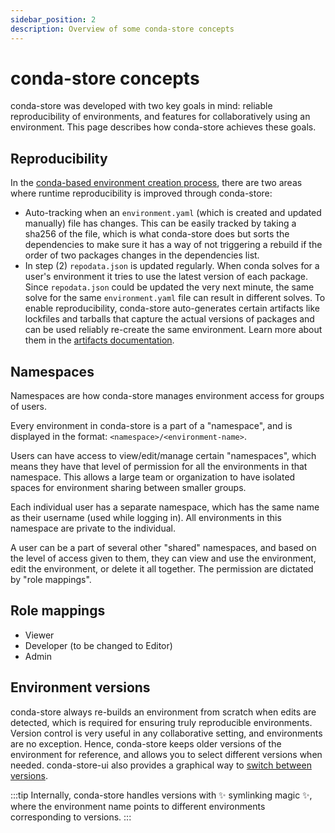 ```yaml
---
sidebar_position: 2
description: Overview of some conda-store concepts
---
```


# conda-store concepts

conda-store was developed with two key goals in mind: reliable reproducibility of environments, and features for collaboratively using an environment.
This page describes how conda-store achieves these goals.

## Reproducibility

In the [conda-based environment creation process][conda-concepts-env-creation], there are two areas where runtime reproducibility is improved through conda-store:

* Auto-tracking when an `environment.yaml` (which is created and updated manually) file has changes. This can be easily tracked by taking a sha256 of the file, which is what conda-store does but sorts the dependencies to make sure it has a way of not triggering a rebuild if the order of two packages changes in the dependencies list.
* In step (2) `repodata.json` is updated regularly. When conda solves for a user's environment it tries to use the latest version of each package. Since `repodata.json` could be updated the very next minute, the same solve for the same
`environment.yaml` file can result in different solves. To enable reproducibility, conda-store auto-generates certain artifacts like lockfiles and tarballs that capture the actual versions of packages and can be used reliably re-create the same environment. Learn more about them in the [artifacts documentation][artifacts].

## Namespaces

Namespaces are how conda-store manages environment access for groups of users.

Every environment in conda-store is a part of a "namespace", and is displayed in the format: `<namespace>/<environment-name>`.

Users can have access to view/edit/manage certain "namespaces", which means they have that level of permission for all the environments in that namespace.
This allows a large team or organization to have isolated spaces for environment sharing between smaller groups.

Each individual user has a separate namespace, which has the same name as their username (used while logging in). All environments in this namespace are private to the individual.

A user can be a part of several other "shared" namespaces, and based on the level of access given to them, they can view and use the environment, edit the environment, or delete it all together. The permission are dictated by "role mappings".

## Role mappings

<!-- TODO -->

- Viewer
- Developer (to be changed to Editor)
- Admin

## Environment versions

conda-store always re-builds an environment from scratch when edits are detected, which is required for ensuring truly reproducible environments.
Version control is very useful in any collaborative setting, and environments are no exception.
Hence, conda-store keeps older versions of the environment for reference, and allows you to select different versions when needed. conda-store-ui also provides a graphical way to [switch between versions][conda-store-ui-version-control].

:::tip
Internally, conda-store handles versions with ✨ symlinking magic ✨, where the environment name points to different environments corresponding to versions.
:::

<!-- Internal links -->
[conda-concepts-env-creation]: conda-concepts#environment-creation
[artifacts]: artifacts
[conda-store-ui-version-control]: ../../conda-store-ui/tutorials/version-control
